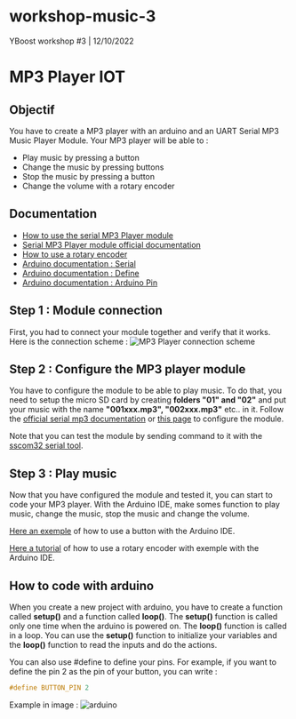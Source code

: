 # workshop-music-3
YBoost workshop #3 | 12/10/2022

# MP3 Player IOT

## Objectif

You have to create a MP3 player with an arduino and an UART Serial MP3 Music Player Module.
Your MP3 player will be able to :
* Play music by pressing a button
* Change the music by pressing buttons
* Stop the music by pressing a button
* Change the volume with a rotary encoder

## Documentation 
* [How to use the serial MP3 Player module](https://www.theamplituhedron.com/articles/How-to-use-the-Serial-MP3-Player-UART-with-Speaker-by-OPEN-SMART-with-Arduino/)
* [Serial MP3 Player module official documentation](https://static1.squarespace.com/static/584d41b3f5e2310b396cd953/t/5c7c2f29104c7b336a2f8380/1551642412037/Serial+MP3+Player+A+v1.0+Manual.pdf)
* [How to use a rotary encoder](https://www.aranacorp.com/fr/utilisation-dun-encodeur-rotatif-avec-arduino/)
* [Arduino documentation : Serial](https://www.arduino.cc/reference/en/language/functions/communication/serial/)
* [Arduino documentation : Define](https://www.arduino.cc/reference/en/language/structure/further-syntax/define/)
* [Arduino documentation : Arduino Pin](https://icircuit.net/wp-content/uploads/2014/09/Arduino-uno.png)


## Step 1 : Module connection
First, you had to connect your module together and verify that it works. Here is the connection scheme :
![MP3 Player connection scheme](https://i.imgur.com/bbYFiOr.png)


## Step 2 : Configure the MP3 player module
You have to configure the module to be able to play music.
To do that, you need to setup the micro SD card by creating **folders "01" and "02"** and put your music with the name **"001xxx.mp3", "002xxx.mp3"** etc.. in it.
Follow the [official serial mp3 documentation](https://static1.squarespace.com/static/584d41b3f5e2310b396cd953/t/5c7c2f29104c7b336a2f8380/1551642412037/Serial+MP3+Player+A+v1.0+Manual.pdf) or [this page](https://www.theamplituhedron.com/articles/How-to-use-the-Serial-MP3-Player-UART-with-Speaker-by-OPEN-SMART-with-Arduino/) to configure the module.

Note that you can test the module by sending command to it with the [sscom32 serial tool](https://drive.google.com/file/d/1LE3dZDEQ341c6_M1lSw1NA4yTZS8HHkl/view?usp=sharing).

## Step 3 : Play music
Now that you have configured the module and tested it, you can start to code your MP3 player. With the Arduino IDE, make somes function to play music, change the music, stop the music and change the volume.

[Here an exemple](https://create.arduino.cc/example/builtin/02.Digital%5CButton/Button/preview) of how to use a button with the Arduino IDE.

[Here a tutorial](https://lastminuteengineers.com/rotary-encoder-arduino-tutorial/) of how to use a rotary encoder with exemple with the Arduino IDE.

## How to code with arduino
When you create a new project with arduino, you have to create a function called **setup()** and a function called **loop()**. The **setup()** function is called only one time when the arduino is powered on. The **loop()** function is called in a loop. You can use the **setup()** function to initialize your variables and the **loop()** function to read the inputs and do the actions.

You can also use #define to define your pins. For example, if you want to define the pin 2 as the pin of your button, you can write :
```c
#define BUTTON_PIN 2
```

Example in image : ![arduino](https://i.imgur.com/YwIaJ6v.png)


